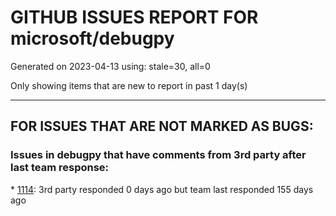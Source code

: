 
# GITHUB ISSUES REPORT FOR microsoft/debugpy


Generated on 2023-04-13 using: stale=30, all=0


Only showing items that are new to report in past 1 day(s)


---

## FOR ISSUES THAT ARE NOT MARKED AS BUGS:


### Issues in debugpy that have comments from 3rd party after last team response:


\* [1114](https://github.com/microsoft/debugpy/issues/1114 "Display Python asyncio Tasks in VS Code Debugger"): 3rd party responded 0 days ago but team last responded 155 days ago
